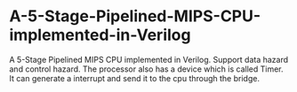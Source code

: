 # A-5-Stage-Pipelined-MIPS-CPU-implemented-in-Verilog
A 5-Stage Pipelined MIPS CPU implemented in Verilog.
Support data hazard and control hazard.
The processor also has a device which is called Timer. It can generate a interrupt and send it to the cpu through the bridge.
